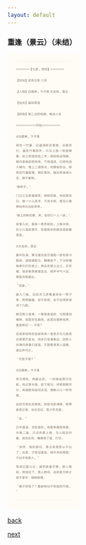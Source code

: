 ```yaml
---
layout: default
---
```


### 重逢（景云）（未结）

![](https://raw.githubusercontent.com/UserT2019/UserT2019.github.io/master/assets/img/cf.png)

[back](./my-page.html)

[next](./bllzy.html)
